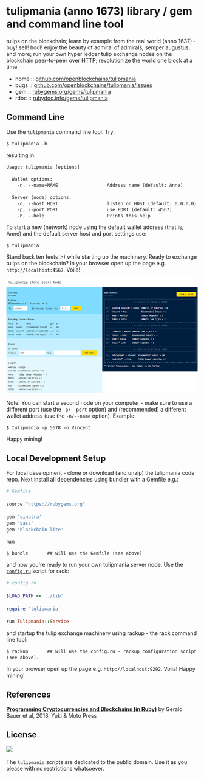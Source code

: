 # tulipmania (anno 1673) library / gem and command line tool


tulips on the blockchain; learn by example from the real world (anno 1637) - buy! sell! hodl! enjoy the beauty of admiral of admirals, semper augustus, and more;
run your own hyper ledger tulip exchange nodes on the blockchain peer-to-peer over HTTP; revolutionize the world one block at a time


* home  :: [github.com/openblockchains/tulipmania](https://github.com/openblockchains/tulipmania)
* bugs  :: [github.com/openblockchains/tulipmania/issues](https://github.com/openblockchains/tulipmania/issues)
* gem   :: [rubygems.org/gems/tulipmania](https://rubygems.org/gems/tulipmania)
* rdoc  :: [rubydoc.info/gems/tulipmania](http://rubydoc.info/gems/tulipmania)



## Command Line

Use the `tulipmania` command line tool. Try:

```
$ tulipmania -h     
```

resulting in:

```
Usage: tulipmania [options]

  Wallet options:
    -n, --name=NAME                  Address name (default: Anne)

  Server (node) options:
    -o, --host HOST                  listen on HOST (default: 0.0.0.0)
    -p, --port PORT                  use PORT (default: 4567)
    -h, --help                       Prints this help
```

To start a new (network) node using the default wallet
address (that is, Anne) and the default server host and port settings
use:

```
$ tulipmania
```

Stand back ten feets :-) while starting up the machinery.
Ready to exchange tulips on the blockchain?
In your browser open up the page e.g. `http://localhost:4567`. Voila!

![](tulipmania.png)



Note: You can start a second node on your computer -
make sure to use a different port (use the `-p/--port` option)
and (recommended)
a different wallet address (use the `-n/--name` option).
Example:

```
$ tulipmania -p 5678 -n Vincent
```

Happy mining!



## Local Development Setup

For local development - clone or download (and unzip) the tulipmania code repo.
Next install all dependencies using bundler with a Gemfile e.g.:

``` ruby
# Gemfile

source "https://rubygems.org"

gem 'sinatra'
gem 'sass'
gem 'blockchain-lite'
```

run

```
$ bundle       ## will use the Gemfile (see above)
```

and now you're ready to run your own tulipmania server node. Use the [`config.ru`](config.ru) script for rack:

``` ruby
# config.ru

$LOAD_PATH << './lib'

require 'tulipmania'

run Tulipmania::Service
```

and startup the tulip exchange machinery using rackup - the rack command line tool:

```
$ rackup       ## will use the config.ru - rackup configuration script (see above).
```

In your browser open up the page e.g. `http://localhost:9292`. Voila! Happy mining!


## References

[**Programming Cryptocurrencies and Blockchains (in Ruby)**](http://yukimotopress.github.io/blockchains) by Gerald Bauer et al, 2018, Yuki & Moto Press



## License

![](https://publicdomainworks.github.io/buttons/zero88x31.png)

The `tulipmania` scripts are dedicated to the public domain.
Use it as you please with no restrictions whatsoever.
